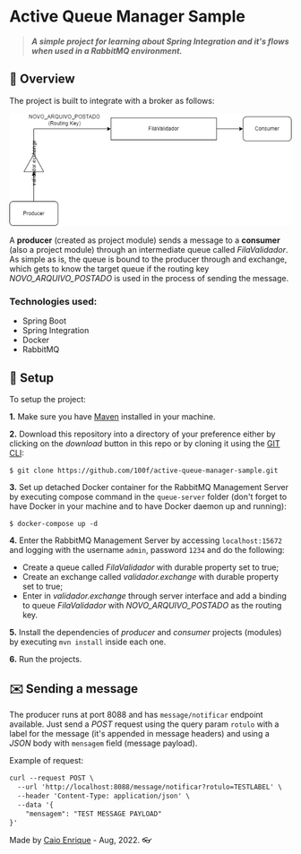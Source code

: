 # Active Queue Manager Sample

> **_A simple project for learning about Spring Integration and it's flows when used in a RabbitMQ environment._**

## :page_facing_up: Overview

The project is built to integrate with a broker as follows:

<img src="./assets/rabbit.png"/>

A **producer** (created as project module) sends a message to a **consumer** (also a project module) through an intermediate
queue called *FilaValidador*. As simple as is, the queue is bound to the producer through and exchange, which gets
to know the target queue if the routing key *NOVO_ARQUIVO_POSTADO* is used in the process of sending the message.

### Technologies used:

- Spring Boot
- Spring Integration
- Docker
- RabbitMQ

## :dvd: Setup

To setup the project:

__1.__ Make sure you have [Maven](https://maven.apache.org/ "MAVEN") installed in your machine.

__2.__ Download this repository into a directory of your preference either by clicking on the *download* button in this repo or by cloning it using the [GIT CLI](https://git-scm.com/ "GIT CLI"):

```shell
$ git clone https://github.com/100f/active-queue-manager-sample.git
```
__3.__ Set up detached Docker container for the RabbitMQ Management Server by executing compose command in the `queue-server` folder (don't forget to have Docker in your machine and to have Docker daemon up and running):
```shell
$ docker-compose up -d
```
__4.__ Enter the RabbitMQ Management Server by accessing `localhost:15672` and logging with the username `admin`, password `1234` and do the following:

- Create a queue called *FilaValidador* with durable property set to true;
- Create an exchange called *validador.exchange* with durable property set to true;
- Enter in *validador.exchange* through server interface and add a binding to queue *FilaValidador* with *NOVO_ARQUIVO_POSTADO* as the routing key.

__5.__ Install the dependencies of *producer* and *consumer* projects (modules) by executing `mvn install` inside each one.

__6.__ Run the projects.

## :envelope: Sending a message

The producer runs at port 8088 and has `message/notificar` endpoint available.
Just send a *POST* request using the query param `rotulo` with a label for the message (it's appended in message headers)
and using a *JSON* body with `mensagem` field (message payload).

Example of request:

```shell
curl --request POST \
  --url 'http://localhost:8088/message/notificar?rotulo=TESTLABEL' \
  --header 'Content-Type: application/json' \
  --data '{
	"mensagem": "TEST MESSAGE PAYLOAD"
}'
```

Made by [Caio Enrique](http://github.com/100f) - Aug, 2022. :eyeglasses:








